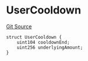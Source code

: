 # UserCooldown
[Git Source](https://github.com/Level-Money/contracts/blob/0fa663cd541ef95fb08cd2849fd8cc2be3967548/src/v1/interfaces/IStakedlvlUSDCooldown.sol)


```solidity
struct UserCooldown {
    uint104 cooldownEnd;
    uint256 underlyingAmount;
}
```

